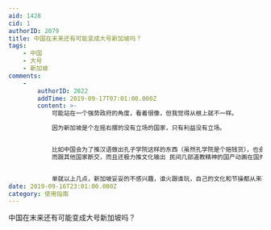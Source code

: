 ```yaml
---
aid: 1428
cid: 1
authorID: 2079
title: 中国在末来还有可能变成大号新加坡吗？
tags:
    - 中国
    - 大号
    - 新加坡
comments:
    -
        authorID: 2022
        addTime: 2019-09-17T07:01:00.000Z
        content: >-
            可能站在一个强势政府的角度，看着很像，但我觉得从根上就不一样。  

            因为新加坡是个左摇右摆的没有立场的国家，只有利益没有立场。


            比如中国会为了推汉语做出孔子学院这样的东西（虽然孔学院是个赔钱货），也会为了国家名字叫 china 还是 cina
            而跟其他国家断交，而且还极力推文化输出 民间几部道教精神的国产动画在国外火了一些央媒都暗搓搓兴奋到不行。


            单就以上几点，新加坡妥妥的不感兴趣，谁火跟谁玩，自己的文化和节操都从来不要的。
date: 2019-09-16T23:01:00.000Z
category: 使用指南
---
```


中国在末来还有可能变成大号新加坡吗？
